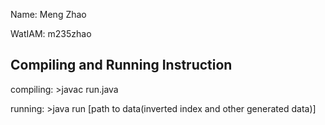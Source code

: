 Name: Meng Zhao

WatIAM: m235zhao

## Compiling and Running Instruction

compiling: >javac run.java

running: >java run [path to data(inverted index and other generated data)]
